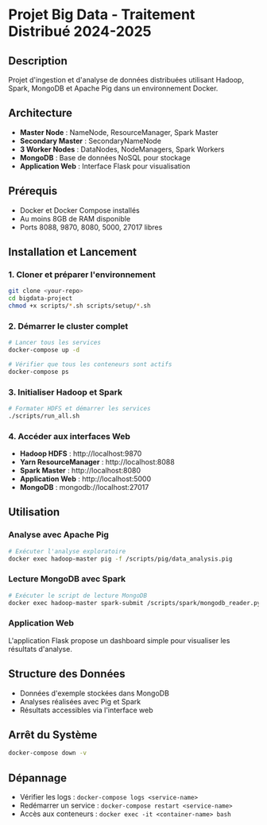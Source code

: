 # Projet Big Data - Traitement Distribué 2024-2025

## Description
Projet d'ingestion et d'analyse de données distribuées utilisant Hadoop, Spark, MongoDB et Apache Pig dans un environnement Docker.

## Architecture
- **Master Node** : NameNode, ResourceManager, Spark Master
- **Secondary Master** : SecondaryNameNode
- **3 Worker Nodes** : DataNodes, NodeManagers, Spark Workers
- **MongoDB** : Base de données NoSQL pour stockage
- **Application Web** : Interface Flask pour visualisation

## Prérequis
- Docker et Docker Compose installés
- Au moins 8GB de RAM disponible
- Ports 8088, 9870, 8080, 5000, 27017 libres

## Installation et Lancement

### 1. Cloner et préparer l'environnement
```bash
git clone <your-repo>
cd bigdata-project
chmod +x scripts/*.sh scripts/setup/*.sh
```

### 2. Démarrer le cluster complet
```bash
# Lancer tous les services
docker-compose up -d

# Vérifier que tous les conteneurs sont actifs
docker-compose ps
```

### 3. Initialiser Hadoop et Spark
```bash
# Formater HDFS et démarrer les services
./scripts/run_all.sh
```

### 4. Accéder aux interfaces Web
- **Hadoop HDFS** : http://localhost:9870
- **Yarn ResourceManager** : http://localhost:8088
- **Spark Master** : http://localhost:8080
- **Application Web** : http://localhost:5000
- **MongoDB** : mongodb://localhost:27017

## Utilisation

### Analyse avec Apache Pig
```bash
# Exécuter l'analyse exploratoire
docker exec hadoop-master pig -f /scripts/pig/data_analysis.pig
```

### Lecture MongoDB avec Spark
```bash
# Exécuter le script de lecture MongoDB
docker exec hadoop-master spark-submit /scripts/spark/mongodb_reader.py
```

### Application Web
L'application Flask propose un dashboard simple pour visualiser les résultats d'analyse.

## Structure des Données
- Données d'exemple stockées dans MongoDB
- Analyses réalisées avec Pig et Spark
- Résultats accessibles via l'interface web

## Arrêt du Système
```bash
docker-compose down -v
```

## Dépannage
- Vérifier les logs : `docker-compose logs <service-name>`
- Redémarrer un service : `docker-compose restart <service-name>`
- Accès aux conteneurs : `docker exec -it <container-name> bash`
